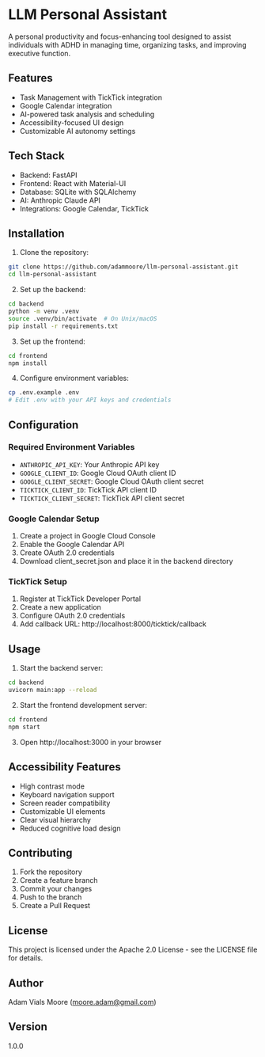 # LLM Personal Assistant

A personal productivity and focus-enhancing tool designed to assist individuals with ADHD in managing time, organizing tasks, and improving executive function.

## Features

- Task Management with TickTick integration
- Google Calendar integration
- AI-powered task analysis and scheduling
- Accessibility-focused UI design
- Customizable AI autonomy settings

## Tech Stack

- Backend: FastAPI
- Frontend: React with Material-UI
- Database: SQLite with SQLAlchemy
- AI: Anthropic Claude API
- Integrations: Google Calendar, TickTick

## Installation

1. Clone the repository:
```bash
git clone https://github.com/adammoore/llm-personal-assistant.git
cd llm-personal-assistant
```

2. Set up the backend:
```bash
cd backend
python -m venv .venv
source .venv/bin/activate  # On Unix/macOS
pip install -r requirements.txt
```

3. Set up the frontend:
```bash
cd frontend
npm install
```

4. Configure environment variables:
```bash
cp .env.example .env
# Edit .env with your API keys and credentials
```

## Configuration

### Required Environment Variables

- `ANTHROPIC_API_KEY`: Your Anthropic API key
- `GOOGLE_CLIENT_ID`: Google Cloud OAuth client ID
- `GOOGLE_CLIENT_SECRET`: Google Cloud OAuth client secret
- `TICKTICK_CLIENT_ID`: TickTick API client ID
- `TICKTICK_CLIENT_SECRET`: TickTick API client secret

### Google Calendar Setup

1. Create a project in Google Cloud Console
2. Enable the Google Calendar API
3. Create OAuth 2.0 credentials
4. Download client_secret.json and place it in the backend directory

### TickTick Setup

1. Register at TickTick Developer Portal
2. Create a new application
3. Configure OAuth 2.0 credentials
4. Add callback URL: http://localhost:8000/ticktick/callback

## Usage

1. Start the backend server:
```bash
cd backend
uvicorn main:app --reload
```

2. Start the frontend development server:
```bash
cd frontend
npm start
```

3. Open http://localhost:3000 in your browser

## Accessibility Features

- High contrast mode
- Keyboard navigation support
- Screen reader compatibility
- Customizable UI elements
- Clear visual hierarchy
- Reduced cognitive load design

## Contributing

1. Fork the repository
2. Create a feature branch
3. Commit your changes
4. Push to the branch
5. Create a Pull Request

## License

This project is licensed under the Apache 2.0 License - see the LICENSE file for details.

## Author

Adam Vials Moore (moore.adam@gmail.com)

## Version

1.0.0
